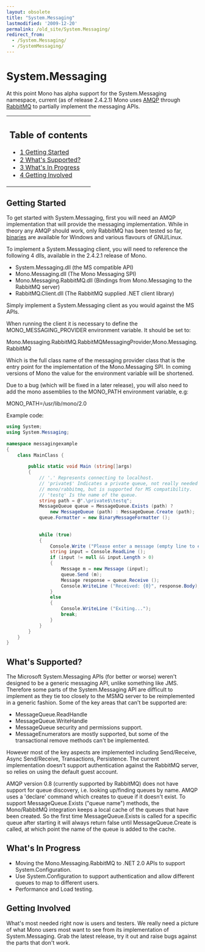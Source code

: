 ```yaml
---
layout: obsolete
title: "System.Messaging"
lastmodified: '2009-12-20'
permalink: /old_site/System.Messaging/
redirect_from:
  - /System.Messaging/
  - /SystemMessaging/
---
```


System.Messaging
================

 At this point Mono has alpha support for the System.Messaging namespace, current (as of release 2.4.2.1) Mono uses [AMQP](http://www.amqp.org) through [RabbitMQ](http://www.rabbitmq.com) to partially implement the messaging APIs.

<table>
<col width="100%" />
<tbody>
<tr class="odd">
<td align="left"><h2>Table of contents</h2>
<ul>
<li><a href="#getting-started">1 Getting Started</a></li>
<li><a href="#whats-supported">2 What's Supported?</a></li>
<li><a href="#whats-in-progress">3 What's In Progress</a></li>
<li><a href="#getting-involved">4 Getting Involved</a></li>
</ul></td>
</tr>
</tbody>
</table>

Getting Started
---------------

To get started with System.Messaging, first you will need an AMQP implementation that will provide the messaging implementation. While in theory any AMQP should work, only RabbitMQ has been tested so far, [binaries](http://www.rabbitmq.com/download.html) are available for Windows and various flavours of GNU/Linux.

To implement a System.Messaging client, you will need to reference the following 4 dlls, available in the 2.4.2.1 release of Mono.

-   System.Messaging.dll (the MS compatible API)
-   Mono.Messaging.dll (The Mono Messaging SPI)
-   Mono.Messaging.RabbitMQ.dll (Bindings from Mono.Messaging to the RabbitMQ server)
-   RabbitMQ.Client.dll (The RabbitMQ supplied .NET client library)

Simply implement a System.Messaging client as you would against the MS APIs.

When running the client it is necessary to define the MONO\_MESSAGING\_PROVIDER environment variable. It should be set to:

Mono.Messaging.RabbitMQ.RabbitMQMessagingProvider,Mono.Messaging.RabbitMQ

Which is the full class name of the messaging provider class that is the entry point for the implementation of the Mono.Messaging SPI. In coming versions of Mono the value for the environment variable will be shortened.

Due to a bug (which will be fixed in a later release), you will also need to add the mono assemblies to the MONO\_PATH environment variable, e.g:

MONO\_PATH=/usr/lib/mono/2.0

Example code:

``` csharp
using System;
using System.Messaging;
 
namespace messagingexample
{
    class MainClass {
 
        public static void Main (string[]args)
        {
            // '.' Represents connecting to localhost.
            // 'private$' Indicates a private queue, not really needed for
            // mono/rabbitmq, but is supported for MS compatibility.
            // 'testq' Is the name of the queue.
            string path = @".\private$\testq";
            MessageQueue queue = MessageQueue.Exists (path) ?
                new MessageQueue (path) : MessageQueue.Create (path);
            queue.Formatter = new BinaryMessageFormatter ();
 
 
            while (true)
            {
                Console.Write ("Please enter a message (empty line to exit): ");
                string input = Console.ReadLine ();
                if (input != null && input.Length > 0)
                {
                    Message m = new Message (input);
                    queue.Send (m);
                    Message response = queue.Receive ();
                    Console.WriteLine ("Received: {0}", response.Body);
                }
                else
                {
                    Console.WriteLine ("Exiting...");
                    break;
                }
            }
        }
    }
}
```

What's Supported?
-----------------

The Microsoft System.Messaging APIs (for better or worse) weren't designed to be a generic messaging API, unlike something like JMS. Therefore some parts of the System.Messaging API are difficult to implement as they tie too closely to the MSMQ server to be reimplemented in a generic fashion. Some of the key areas that can't be supported are:

-   MessageQueue.ReadHandle
-   MessageQueue.WriteHandle
-   MessageQueue security and permissions support.
-   MessageEnumerators are mostly supported, but some of the transactional remove methods can't be implemented.

However most of the key aspects are implemented including Send/Receive, Async Send/Receive, Transactions, Persistence. The current implementation doesn't support authentication against the RabbitMQ server, so relies on using the default guest account.

AMQP version 0.8 (currently supported by RabbitMQ) does not have support for queue discovery, i.e. looking up/finding queues by name. AMQP uses a 'declare' command which creates to queue if it doesn't exist. To support MessageQueue.Exists ("queue name") methods, the Mono/RabbitMQ integration keeps a local cache of the queues that have been created. So the first time MessageQueue.Exists is called for a specific queue after starting it will always return false until MessageQueue.Create is called, at which point the name of the queue is added to the cache.

What's In Progress
------------------

-   Moving the Mono.Messaging.RabbitMQ to .NET 2.0 APIs to support System.Configuration.
-   Use System.Configuration to support authentication and allow different queues to map to different users.
-   Performance and Load testing.

Getting Involved
----------------

What's most needed right now is users and testers. We really need a picture of what Mono users most want to see from its implementation of System.Messaging. Grab the latest release, try it out and raise bugs against the parts that don't work.

